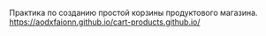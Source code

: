 Практика по созданию простой корзины продуктового магазина.
<br>https://aodxfaionn.github.io/cart-products.github.io/
